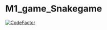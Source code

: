 # M1_game_Snakegame
[![CodeFactor](https://www.codefactor.io/repository/github/konathalasushma/https-github.com-sushmakonathala-m1_snakegame_mygoal/badge)](https://www.codefactor.io/repository/github/konathalasushma/https-github.com-sushmakonathala-m1_snakegame_mygoal)
